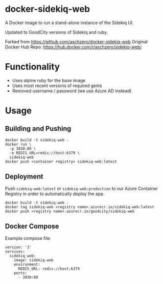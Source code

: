 # docker-sidekiq-web

A Docker image to run a stand-alone instance of the Sidekiq UI.

Updated to GoodCity versions of Sidekiq and ruby.

Forked from https://github.com/aschzero/docker-sidekiq-web
Original Docker Hub Repo: https://hub.docker.com/r/aschzero/sidekiq-web/

# Functionality

* Uses alpine ruby for the base image
* Uses most recent versions of required gems
* Removed username / password (we use Azure AD instead)

# Usage

## Building and Pushing

```
docker build -t sidekiq-web .
docker run \
  -p 3030:80 \
  -e REDIS_URL=redis://host:6379 \
  sidekiq-web
docker push <container registry> sidekiq-web:latest
```

## Deployment

Push `sidekiq-web:latest` or `sidekiq-web:production` to our Azure Container Registry in order to automatically deploy the app.

```
docker build -t sidekiq-web .
docker tag sidekiq-web <registry name>.azurecr.io/sidekiq-web:latest
docker push <registry name>.azurecr.io/goodcity/sidekiq-web
```

## Docker Compose

Example compose file:

```
version: '3'
services:
  sidekiq_web:
    image: sidekiq-web
    environment:
      REDIS_URL: redis://host:6379
    ports:
      - 3030:80
```